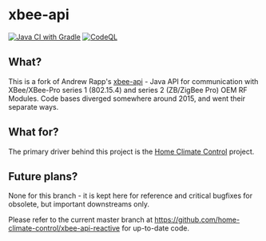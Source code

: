 xbee-api
==
[![Java CI with Gradle](https://github.com/home-climate-control/xbee-api/actions/workflows/gradle.yml/badge.svg)](https://github.com/home-climate-control/xbee-api/actions/workflows/gradle.yml)
[![CodeQL](https://github.com/home-climate-control/xbee-api/actions/workflows/codeql-analysis.yml/badge.svg)](https://github.com/home-climate-control/xbee-api/actions/workflows/codeql-analysis.yml)

## What?
This is a fork of Andrew Rapp's [xbee-api](https://github.com/andrewrapp/xbee-api) - Java API for communication with XBee/XBee-Pro series 1 (802.15.4) and series 2 (ZB/ZigBee Pro) OEM RF Modules. Code bases diverged somewhere around 2015, and went their separate ways.

## What for?

The primary driver behind this project is the [Home Climate Control](https://github.com/home-climate-control/dz) project.

## Future plans?

None for this branch - it is kept here for reference and critical bugfixes for obsolete, but important downstreams only.

Please refer to the current master branch at https://github.com/home-climate-control/xbee-api-reactive for up-to-date code.
